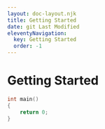 ```yaml
---
layout: doc-layout.njk
title: Getting Started
date: git Last Modified
eleventyNavigation:
  key: Getting Started
  order: -1
---
```


# Getting Started

```cpp
int main()
{
    return 0;
}
```